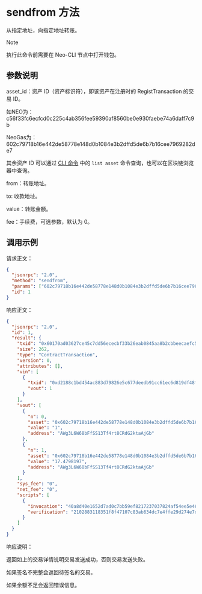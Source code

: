 # sendfrom 方法

从指定地址，向指定地址转账。

> [!Note]
> 执行此命令前需要在 Neo-CLI 节点中打开钱包。

## 参数说明

asset_id：资产 ID（资产标识符），即该资产在注册时的 RegistTransaction 的交易 ID。

如NEO为：c56f33fc6ecfcd0c225c4ab356fee59390af8560be0e930faebe74a6daff7c9b

NeoGas为：602c79718b16e442de58778e148d0b1084e3b2dffd5de6b7b16cee7969282de7

其余资产 ID 可以通过 [CLI 命令](../cli.md) 中的 `list asset` 命令查询，也可以在区块链浏览器中查询。

from：转账地址。

to: 收款地址。

value：转账金额。

fee：手续费，可选参数，默认为 0。

## 调用示例

请求正文：

```json
{
  "jsonrpc": "2.0",
  "method": "sendfrom",
  "params": ["602c79718b16e442de58778e148d0b1084e3b2dffd5de6b7b16cee7969282de7","AWg3L6W68bFfSS13Tf4rt8CRdG2ktaAjGb","AWg3L6W68bFfSS13Tf4rt8CRdG2ktaAjGb",1],
  "id": 1
}
```

响应正文：

```json
{
  "jsonrpc": "2.0",
  "id": 1,
  "result": {
    "txid": "0x60170ad03627ce45c7dd56ececbf33b26eab0845aa8b2cbbeecaefc5771b9eb1",
    "size": 262,
    "type": "ContractTransaction",
    "version": 0,
    "attributes": [],
    "vin": [
      {
        "txid": "0xd2188c1bd454ac883d79826e5c677deedb91cc61ec6d819df48ff4a963873adb",
        "vout": 1
      }
    ],
    "vout": [
      {
        "n": 0,
        "asset": "0x602c79718b16e442de58778e148d0b1084e3b2dffd5de6b7b16cee7969282de7",
        "value": "1",
        "address": "AWg3L6W68bFfSS13Tf4rt8CRdG2ktaAjGb"
      },
      {
        "n": 1,
        "asset": "0x602c79718b16e442de58778e148d0b1084e3b2dffd5de6b7b16cee7969282de7",
        "value": "17.4798197",
        "address": "AWg3L6W68bFfSS13Tf4rt8CRdG2ktaAjGb"
      }
    ],
    "sys_fee": "0",
    "net_fee": "0",
    "scripts": [
      {
        "invocation": "40a8d40e1652d7ad0c7bb59ef8217237037824af54ee5e46f2fd096c44dd46ef27fa7255010e2a8a2166af8a904e13b96bd3ac82e791633685824c35e7f2731e79",
        "verification": "2102883118351f8f47107c83ab634dc7e4ffe29d274e7d3dcf70159c8935ff769bebac"
      }
    ]
  }
}
```

响应说明：

返回如上的交易详情说明交易发送成功，否则交易发送失败。

如果签名不完整会返回待签名的交易。

如果余额不足会返回错误信息。